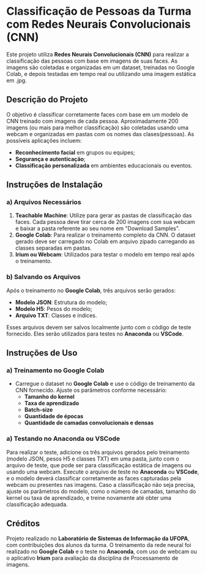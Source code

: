 # Classificação de Pessoas da Turma com Redes Neurais Convolucionais (CNN)

Este projeto utiliza **Redes Neurais Convolucionais (CNN)** para realizar a classificação das pessoas com base em imagens de suas faces. As imagens são coletadas e organizadas em um dataset, treinadas no Google Colab, e depois testadas em tempo real ou utilizando uma imagem estática em .jpg.

## Descrição do Projeto

O objetivo é classificar corretamente faces com base em um modelo de CNN treinado com imagens de cada pessoa. Aproximadamente 200 imagens (ou mais para melhor classificação) são coletadas usando uma webcam e organizadas em pastas com os nomes das clases(pessoas). As possíveis aplicações incluem:
- **Reconhecimento facial** em grupos ou equipes;
- **Segurança e autenticação**;
- **Classificação personalizada** em ambientes educacionais ou eventos.

## Instruções de Instalação

### a) Arquivos Necessários
1. **Teachable Machine**: Utilize para gerar as pastas de classificação das faces. Cada pessoa deve tirar cerca de 200 imagens com sua webcam e baixar a pasta referente ao seu nome em "Download Samples".
2. **Google Colab**: Para realizar o treinamento completo da CNN. O dataset gerado deve ser carregado no Colab em arquivo zipado carregando as classes separadas em pastas.
3. **Irium ou Webcam**: Utilizados para testar o modelo em tempo real após o treinamento.

### b) Salvando os Arquivos
Após o treinamento no **Google Colab**, três arquivos serão gerados:
- **Modelo JSON**: Estrutura do modelo;
- **Modelo H5**: Pesos do modelo;
- **Arquivo TXT**: Classes e índices.

Esses arquivos devem ser salvos localmente junto com o código de teste fornecido. Eles serão utilizados para testes no **Anaconda** ou **VSCode**.

## Instruções de Uso


### a) Treinamento no Google Colab
- Carregue o dataset no **Google Colab** e use o código de treinamento da CNN fornecido. Ajuste os parâmetros conforme necessário:
  - **Tamanho do kernel**
  - **Taxa de aprendizado**
  - **Batch-size**
  - **Quantidade de épocas**
  - **Quantidade de camadas convolucionais e densas**

### a) Testando no Anaconda ou VSCode
Para realizar o teste, adicione os três arquivos gerados pelo treinamento (modelo JSON, pesos H5 e classes TXT) em uma pasta, junto com o arquivo de teste, que pode ser para classificação estática de imagens ou usando uma webcam. Execute o arquivo de teste no **Anaconda** ou **VSCode**, e o modelo deverá classificar corretamente as faces capturadas pela webcam ou presentes nas imagens. Caso a classificação não seja precisa, ajuste os parâmetros do modelo, como o número de camadas, tamanho do kernel ou taxa de aprendizado, e treine novamente até obter uma classificação adequada.

## Créditos
Projeto realizado no **Laboratório de Sistemas de Informação da UFOPA**, com contribuições dos alunos da turma. O treinamento da rede neural foi realizado no **Google Colab** e o teste no **Anaconda**, com uso de webcam ou o aplicativo **Irium** para avaliação da disciplina de Processamento de imagens.



